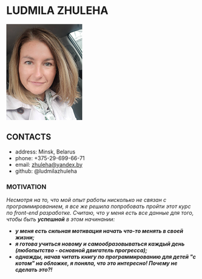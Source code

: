 # LUDMILA ZHULEHA

![photo](photo.png)

## CONTACTS

* address: Minsk, Belarus
* phone: +375-29-699-66-71  
* email: <zhuleha@yandex.by>
* github: @ludmilazhuleha

### MOTIVATION

*Несмотря на то, что мой опыт работы нисколько не связан с программированием, я все же решила попробовать пройти этот курс по front-end разработке. Считаю, что у меня есть все данные для того, чтобы быть **успешной** в этом начинании:*

* ***у меня есть сильная мотивация начать что-то менять в своей жизни;***
* ***я готова учиться новому и самообразовываться каждый день (любопытство - основной двигатель прогресса);***
* ***однажды, начав читать книгу по программированию для детей "с котом" на обложке, я поняла, что это интересно! Почему не сделать это?!***

